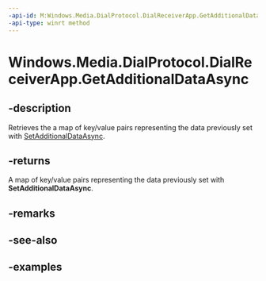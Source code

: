 ```yaml
---
-api-id: M:Windows.Media.DialProtocol.DialReceiverApp.GetAdditionalDataAsync
-api-type: winrt method
---
```


<!-- Method syntax.
public IAsyncOperation<IMap<string, string>> DialReceiverApp.GetAdditionalDataAsync()
-->

# Windows.Media.DialProtocol.DialReceiverApp.GetAdditionalDataAsync

## -description
Retrieves the a map of key/value pairs representing the data previously set with [SetAdditionalDataAsync](https://docs.microsoft.com/uwp/api/windows.media.dialprotocol.dialreceiverapp#Windows_Media_DialProtocol_DialReceiverApp_SetAdditionalDataAsync_Windows_Foundation_Collections_IIterable_Windows_Foundation_Collections_IKeyValuePair_System_String_System_String___). 

## -returns
A map of key/value pairs representing the data previously set with **SetAdditionalDataAsync**.

## -remarks

## -see-also

## -examples

